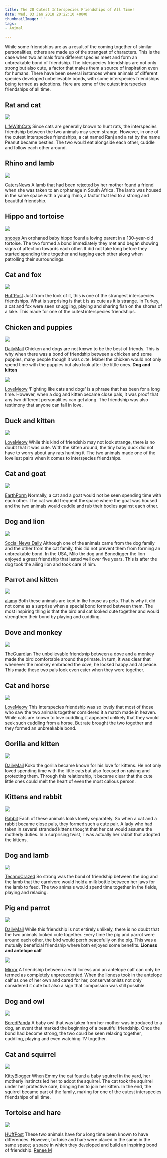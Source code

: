 ```yaml
---
title: The 20 Cutest Interspecies Friendships of All Time!
date: Wed, 03 Jan 2018 20:22:10 +0000
thumbnailImage: ''
tags:
- Animal

---
```

While some friendships are as a result of the coming together of similar personalities, others are made up of the strangest of characters. This is the case when two animals from different species meet and form an unbreakable bond of friendship. The interspecies friendships are not only strong but also cute, a factor that makes them a source of inspiration even for humans. There have been several instances where animals of different species developed unbelievable bonds, with some interspecies friendships being termed as adoptions. Here are some of the cutest interspecies friendships of all time.

## **Rat and cat**

![](https://simplyaddicted.com/wp-content/uploads/2018/01/cat-and-rat-iii.jpg)

[LifeWithCats](http://www.lifewithcats.tv/2016/02/11/rescue-cat-and-pet-rat-become-best-friends/) Since cats are generally known to hunt rats, the interspecies friendship between the two animals may seem strange. However, in one of the cutest interspecies friendships, a cat named Ranj and a rat by the name Peanut became besties. The two would eat alongside each other, cuddle and follow each other around.

## **Rhino and lamb**

![](https://d1orvytp1tjw37.cloudfront.net/uploads/2018/01/1_CATERS_Rhino_and_Sheep_Best_Friends_03-800x498.jpg)

[CatersNews](https://www.catersnews.com/stories/animals/anything-ewe-can-do-i-can-do-better-adorable-footage-shows-rhino-attempting-to-hope-like-a-lamb/) A lamb that had been rejected by her mother found a friend when she was taken to an orphanage in South Africa. The lamb was housed in the same space with a young rhino, a factor that led to a strong and beautiful friendship.

## **Hippo and tortoise**

![](https://simplyaddicted.com/wp-content/uploads/2018/01/hippo.jpg)

[snopes](https://www.snopes.com/photos/animals/hippo.asp) An orphaned baby hippo found a loving parent in a 130-year-old tortoise. The two formed a bond immediately they met and began showing signs of affection towards each other. It did not take long before they started spending time together and tagging each other along when patrolling their surroundings.

## **Cat and fox**

![](https://simplyaddicted.com/wp-content/uploads/2018/01/o-FOX-CAT-FRIENDSHIP-570.jpg)

[HuffPost](https://www.huffingtonpost.com/2013/11/14/fox-cat-friendship_n_4268629.html) Just from the look of it, this is one of the strangest interspecies friendships. What is surprising is that it is as cute as it is strange. In Turkey, a cat and fox were seen snuggling, playing and sharing fish on the shores of a lake. This made for one of the cutest interspecies friendships.

## **Chicken and puppies**

![](http://americancolumn.com/wp-content/uploads/2018/01/article-1255187-088CC6E5000005DC-504_634x385.jpg)

[DailyMail](http://www.dailymail.co.uk/news/article-1255187/Ruling-roost-Hen-thinks-dog-adopts-litter-puppies.html) Chicken and dogs are not known to be the best of friends. This is why when there was a bond of friendship between a chicken and some puppies, many people though it was cute. Mabel the chicken would not only spend time with the puppies but also look after the little ones. **Dog and kitten**

![](https://simplyaddicted.com/wp-content/uploads/2018/01/980x.jpg)

[LoveMeow](http://www.lovemeow.com/friendship-between-cats-and-dogs-1608005879.html) ‘Fighting like cats and dogs’ is a phrase that has been for a long time. However, when a dog and kitten became close pals, it was proof that any two different personalities can get along. The friendship was also testimony that anyone can fall in love.

## **Duck and kitten**

![](http://americancolumn.com/wp-content/uploads/2018/01/980x-1.jpg)

[LoveMeow](http://www.lovemeow.com/kitten-befriends-duckling-1608314727.html) While this kind of friendship may not look strange, there is no doubt that it was cute. With the kitten around, the tiny baby duck did not have to worry about any rats hunting it. The two animals made one of the loveliest pairs when it comes to interspecies friendships.

## **Cat and goat**

![](http://americancolumn.com/wp-content/uploads/2018/01/unusual-animal-friendship-cat-goat__700.jpg)

[EarthPorm](http://www.earthporm.com/23-unusual-animal-friendships-absolutely-adorable/) Normally, a cat and a goat would not be seen spending time with each other. The cat would frequent the space where the goat was housed and the two animals would cuddle and rub their bodies against each other.

## **Dog and lion**

![](http://americancolumn.com/wp-content/uploads/2018/01/lifebuzz-c80a19ed2a30615fa045df59b17794c0-limit_2000.jpg)

[Social News Daily](https://socialnewsdaily.com/56929/milo-the-dachshund-and-bonedigger-the-lion-are-best-friends/) Although one of the animals came from the dog family and the other from the cat family, this did not prevent them from forming an unbreakable bond. In the USA, Milo the dog and Bonedigger the lion enjoyed a great friendship that lasted well over five years. This is after the dog took the ailing lion and took care of him.

## **Parrot and kitten**

![](https://simplyaddicted.com/wp-content/uploads/2018/01/maxresdefault.jpg)

[alamy](http://www.alamy.com/stock-photo-animal-friendship-domestic-kitten-and-parrot-2119006.html) Both these animals are kept in the house as pets. That is why it did not come as a surprise when a special bond formed between them. The most inspiring thing is that the bird and cat looked cute together and would strengthen their bond by playing and cuddling.

## **Dove and monkey**

![](http://americancolumn.com/wp-content/uploads/2018/01/The-macaque-and-the-dove-002.jpg)

[TheGuardian](https://www.theguardian.com/lifeandstyle/gallery/2012/feb/03/unlikely-animal-friendships-in-pictures) The unbelievable friendship between a dove and a monkey made the bird comfortable around the primate. In turn, it was clear that whenever the monkey embraced the dove, he looked happy and at peace. This made these two pals look even cuter when they were together.

## **Cat and horse**

![](http://americancolumn.com/wp-content/uploads/2018/01/980x-2.jpg)

[LoveMeow](http://www.lovemeow.com/cats-and-their-horse-and-deer-friends-1607997704.html) This interspecies friendship was so lovely that most of those who saw the two animals together considered it a match made in heaven. While cats are known to love cuddling, it appeared unlikely that they would seek such cuddling from a horse. But fate brought the two together and they formed an unbreakable bond.

## **Gorilla and kitten**

![](http://americancolumn.com/wp-content/uploads/2018/01/article-2132840-12B108BF000005DC-803_638x488.jpg)

[DailyMail](http://www.dailymail.co.uk/news/article-2132840/Shes-gentle-giant-Adorable-video-broody-gorilla-making-friends-kitten.html) Koko the gorilla became known for his love for kittens. He not only loved spending time with the little cats but also focused on raising and protecting them. Through this relationship, it became clear that the cute little ones could melt the heart of even the most callous person.

## **Kittens and rabbit**

![](http://americancolumn.com/wp-content/uploads/2018/01/catsrabbit.jpg)

[Rabbit](http://www.rabbit.org/journal/2-11/cats-and-rabbits.html) Each of these animals looks lovely separately. So when a cat and a rabbit became close pals, they formed such a cute pair. A lady who had taken in several stranded kittens thought that her cat would assume the motherly duties. In a surprising twist, it was actually her rabbit that adopted the kittens.

## **Dog and lamb**

![](http://americancolumn.com/wp-content/uploads/2018/01/interracial-animal-friendships-5.jpg)

[TechnoCrazed](http://www.technocrazed.com/20-sweet-examples-of-friendship-between-animals-of-different-species-photo-gallery) So strong was the bond of friendship between the dog and the lamb that the carnivore would hold a milk bottle between her jaws for the lamb to feed. The two animals would spend time together in the fields, playing and relaxing.

## **Pig and parrot**

![](http://americancolumn.com/wp-content/uploads/2018/01/article-0-13E6FB46000005DC-265_634x822.jpg)

[DailyMail](http://www.dailymail.co.uk/news/article-2168108/Pig-parrot-best-friends-Jazz-wins-chase.html) While this friendship is not entirely unlikely, there is no doubt that the two animals looked cute together. Every time the pig and parrot were around each other, the bird would perch peacefully on the pig. This was a mutually beneficial friendship where both enjoyed some benefits. **Lioness and antelope calf**

![](http://americancolumn.com/wp-content/uploads/2018/01/Lioness-clawing-at-the-impala-fawn-in-confusion.jpg)

[Mirror](http://www.mirror.co.uk/news/weird-news/lioness-eats-antelope-then-adopts-its-orphaned-1368164) A friendship between a wild lioness and an antelope calf can only be termed as completely unprecedented. When the lioness took in the antelope calf as one of her own and cared for her, conservationists not only considered it cute but also a sign that compassion was still possible.

## **Dog and owl**

![](https://simplyaddicted.com/wp-content/uploads/2018/01/ingo-else-dog-owl-friendship-tanja-brandt-8.jpg)

[BoredPanda](https://www.boredpanda.com/ingo-poldi-dog-owl-friendship-tanja-brandt/) A baby owl that was taken from her mother was introduced to a dog, an event that marked the beginning of a beautiful friendship. Once the bond had become strong, the two could be seen relaxing together, cuddling, playing and even watching TV together.

## **Cat and squirrel**

![](http://americancolumn.com/wp-content/uploads/2018/01/cat-and-squirrel.jpg)

[KittyBlogger](https://kittybloger.wordpress.com/2012/06/11/cat-and-squirrel-best-friends/cat-and-squirrel/) When Emmy the cat found a baby squirrel in the yard, her motherly instincts led her to adopt the squirrel. The cat took the squirrel under her protective care, bringing her to join her kitten. In the end, the squirrel became part of the family, making for one of the cutest interspecies friendships of all time.

## **Tortoise and hare**

![](http://americancolumn.com/wp-content/uploads/2018/01/58b321112900001f000c338f.png)

[HUffPost](https://www.huffingtonpost.com/entry/rabbit-bunny-tortoise-friends_us_58b30c71e4b0a8a9b78312fd) These two animals have for a long time been known to have differences. However, tortoise and hare were placed in the same in the same space; a space in which they developed and build an inspiring bond of friendship. [Renee M](http://www.writeraccess.com/writer/17707/)